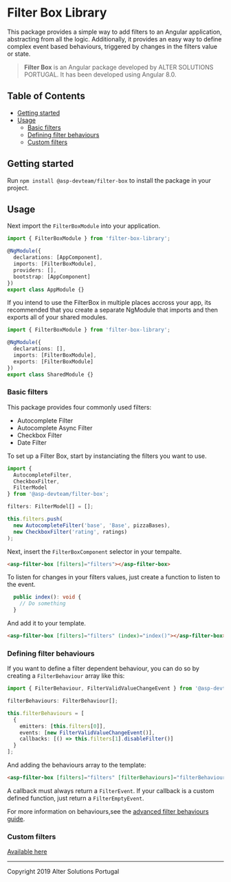 # Filter Box Library

This package provides a simple way to add filters to an Angular application, abstracting from all the logic.
Additionally, it provides an easy way to define complex event based behaviours, triggered by changes in the filters value or state.

> **Filter Box** is an Angular package developed by ALTER SOLUTIONS PORTUGAL. It has been developed using Angular 8.0.

## Table of Contents

- [Getting started](#getting-started)
- [Usage](#usage)
  - [Basic filters](#basic-filters)
  - [Defining filter behaviours](#defining-filter-behaviours)
  - [Custom filters](#custom-filters)

## Getting started

Run `npm install @asp-devteam/filter-box` to install the package in your project.

## Usage

Next import the `FilterBoxModule` into your application.

```typescript
import { FilterBoxModule } from 'filter-box-library';

@NgModule({
  declarations: [AppComponent],
  imports: [FilterBoxModule],
  providers: [],
  bootstrap: [AppComponent]
})
export class AppModule {}
```

If you intend to use the FilterBox in multiple places accross your app, its recommended that you create a separate NgModule that imports and then exports all of your shared modules.

```typescript
import { FilterBoxModule } from 'filter-box-library';

@NgModule({
  declarations: [],
  imports: [FilterBoxModule],
  exports: [FilterBoxModule]
})
export class SharedModule {}
```

### Basic filters

This package provides four commonly used filters:

<ul>
    <li>Autocomplete Filter</li>
    <li>Autocomplete Async Filter</li>
    <li>Checkbox Filter</li>
    <li>Date Filter</li>
</ul>

To set up a Filter Box, start by instanciating the filters you want to use.

```typescript
import {
  AutocompleteFilter,
  CheckboxFilter,
  FilterModel
} from '@asp-devteam/filter-box';

filters: FilterModel[] = [];

this.filters.push(
  new AutocompleteFilter('base', 'Base', pizzaBases),
  new CheckboxFilter('rating', ratings)
);
```

Next, insert the `FilterBoxComponent` selector in your tempalte.

```html
<asp-filter-box [filters]="filters"></asp-filter-box>
```

To listen for changes in your filters values, just create a function to listen to the event.

```typescript
  public index(): void {
    // Do something
  }
```

And add it to your template.

```html
<asp-filter-box [filters]="filters" (index)="index()"></asp-filter-box>
```

### Defining filter behaviours

If you want to define a filter dependent behaviour, you can do so by creating a `FilterBehaviour` array like this:

```typescript
import { FilterBehaviour, FilterValidValueChangeEvent } from '@asp-devteam/filter-box';

filterBehaviours: FilterBehaviour[];

this.filterBehaviours = [
  {
    emitters: [this.filters[0]],
    events: [new FilterValidValueChangeEvent()],
    callbacks: [() => this.filters[1].disableFilter()]
  }
];
```

And adding the behaviours array to the template:

```html
<asp-filter-box [filters]="filters" [filterBehaviours]="filterBehaviours" (index)="index(true)"></asp-filter-box>
```

A callback must always return a `FilterEvent`. If your callback is a custom defined function, just return a `FilterEmptyEvent`.

For more information on behaviours,see the [advanced filter behaviours guide](./docs/advanced-filter-behaviours.md).

### Custom filters

[Available here](./docs/custom-filters.md)

---

Copyright 2019 Alter Solutions Portugal
